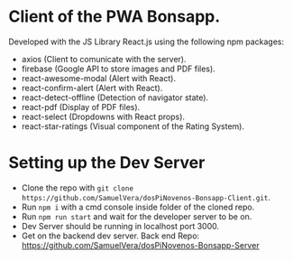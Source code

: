 # Client of the PWA Bonsapp.

Developed with the JS Library React.js using the following npm packages:

- axios (Client to comunicate with the server).
- firebase (Google API to store images and PDF files).
- react-awesome-modal (Alert with React).
- react-confirm-alert (Alert with React).
- react-detect-offline (Detection of navigator state).
- react-pdf (Display of PDF files).
- react-select (Dropdowns with React props).
- react-star-ratings (Visual component of the Rating System).

# Setting up the Dev Server

- Clone the repo with `git clone https://github.com/SamuelVera/dosPiNovenos-Bonsapp-Client.git`.
- Run `npm i` with a cmd console inside folder of the cloned repo.
- Run `npm run start` and wait for the developer server to be on.
- Dev Server should be running in localhost port 3000.
- Get on the backend dev server. Back end Repo: https://github.com/SamuelVera/dosPiNovenos-Bonsapp-Server
